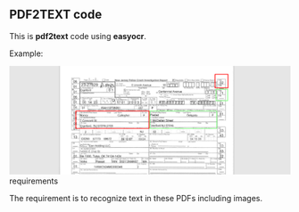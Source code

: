 PDF2TEXT code
-----------------

This is <b>pdf2text</b> code using <b>easyocr</b>.

Example:

<img src = "png/image.png">requirements

The requirement is to recognize text in these PDFs including images.
